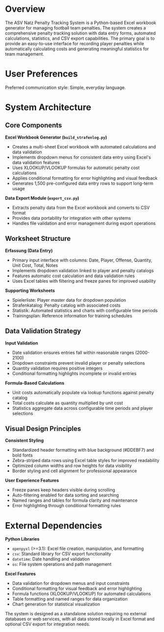 # Overview

The ASV Natz Penalty Tracking System is a Python-based Excel workbook generator for managing football team penalties. The system creates a comprehensive penalty tracking solution with data entry forms, automated calculations, statistics, and CSV export capabilities. The primary goal is to provide an easy-to-use interface for recording player penalties while automatically calculating costs and generating meaningful statistics for team management.

# User Preferences

Preferred communication style: Simple, everyday language.

# System Architecture

## Core Components

**Excel Workbook Generator (`build_strafenlog.py`)**
- Creates a multi-sheet Excel workbook with automated calculations and data validation
- Implements dropdown menus for consistent data entry using Excel's data validation features
- Uses XLOOKUP/VLOOKUP formulas for automatic penalty cost calculations
- Applies conditional formatting for error highlighting and visual feedback
- Generates 1,500 pre-configured data entry rows to support long-term usage

**Data Export Module (`export_csv.py`)**
- Extracts penalty data from the Excel workbook and converts to CSV format
- Provides data portability for integration with other systems
- Handles file validation and error management during export operations

## Worksheet Structure

**Erfassung (Data Entry)**
- Primary input interface with columns: Date, Player, Offense, Quantity, Unit Cost, Total, Notes
- Implements dropdown validation linked to player and penalty catalogs
- Features automatic cost calculation and data validation rules
- Uses Excel tables with filtering and freeze panes for improved usability

**Supporting Worksheets**
- Spielerliste: Player master data for dropdown population
- Strafenkatalog: Penalty catalog with associated costs
- Statistik: Automated statistics and charts with configurable time periods
- Trainingsplan: Reference information for training schedules

## Data Validation Strategy

**Input Validation**
- Date validation ensures entries fall within reasonable ranges (2000-2100)
- Dropdown constraints prevent invalid player or penalty selections
- Quantity validation requires positive integers
- Conditional formatting highlights incomplete or invalid entries

**Formula-Based Calculations**
- Unit costs automatically populate via lookup functions against penalty catalog
- Total costs calculate as quantity multiplied by unit cost
- Statistics aggregate data across configurable time periods and player selections

## Visual Design Principles

**Consistent Styling**
- Standardized header formatting with blue background (#DDEBF7) and bold fonts
- Zebra-striped data rows using Excel table styles for improved readability
- Optimized column widths and row heights for data visibility
- Border styling and cell alignment for professional appearance

**User Experience Features**
- Freeze panes keep headers visible during scrolling
- Auto-filtering enabled for data sorting and searching
- Named ranges and tables for formula clarity and maintenance
- Error highlighting through conditional formatting rules

# External Dependencies

**Python Libraries**
- `openpyxl` (>=3.1): Excel file creation, manipulation, and formatting
- `csv`: Standard library for CSV export functionality
- `datetime`: Date handling and validation
- `os`: File system operations and path management

**Excel Features**
- Data validation for dropdown menus and input constraints
- Conditional formatting for visual feedback and error highlighting
- Formula functions (XLOOKUP/VLOOKUP) for automated calculations
- Table formatting and named ranges for data organization
- Chart generation for statistical visualization

The system is designed as a standalone solution requiring no external databases or web services, with all data stored locally in Excel format and optional CSV export for integration needs.